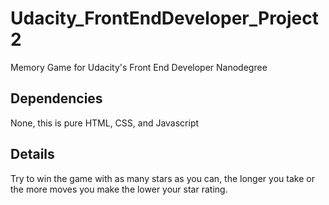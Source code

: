 # Udacity_FrontEndDeveloper_Project2
Memory Game for Udacity's Front End Developer Nanodegree

## Dependencies
None, this is pure HTML, CSS, and Javascript

## Details
Try to win the game with as many stars as you can, the longer you take or the more moves you make the lower your star rating.

